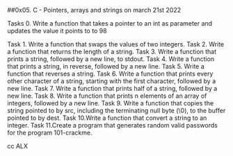 ##0x05. C - Pointers, arrays and strings
on march 21st 2022

Tasks 0. Write a function that takes a pointer to an int as parameter and updates the value it points to to 98

Task 1. Write a function that swaps the values of two integers.
Task 2. Write a function that returns the length of a string.
Task 3. Write a function that prints a string, followed by a new line, to stdout.
Task 4. Write a function that prints a string, in reverse, followed by a new line.
Task 5. Write a function that reverses a string.
Task 6. Write a function that prints every other character of a string, starting with the first character, followed by a new line.
Task 7. Write a function that prints half of a string, followed by a new line.
Task 8. Write a function that prints n elements of an array of integers, followed by a new line.
Task 9. Write a function that copies the string pointed to by src, including the terminating null byte (\0), to the buffer pointed to by dest.
Task 10.Write a function that convert a string to an integer.
Task 11.Create a program that generates random valid passwords for the program 101-crackme.

cc ALX
